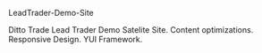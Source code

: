 LeadTrader-Demo-Site

Ditto Trade Lead Trader Demo Satelite Site. 
Content optimizations. 
Responsive Design.
YUI Framework.

